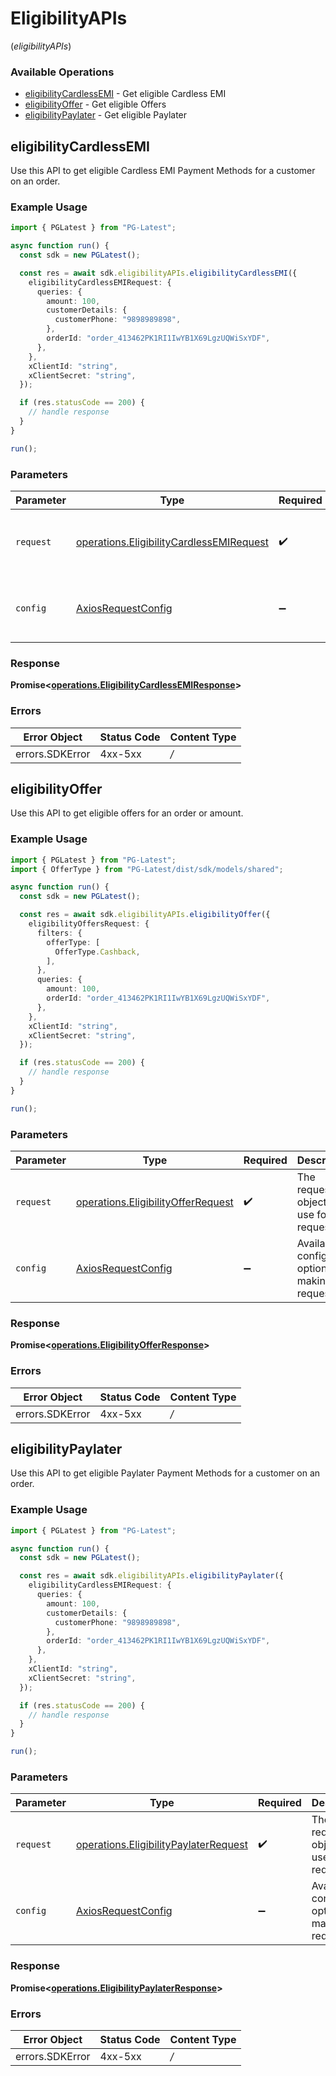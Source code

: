 # EligibilityAPIs
(*eligibilityAPIs*)

### Available Operations

* [eligibilityCardlessEMI](#eligibilitycardlessemi) - Get eligible Cardless EMI
* [eligibilityOffer](#eligibilityoffer) - Get eligible Offers
* [eligibilityPaylater](#eligibilitypaylater) - Get eligible Paylater

## eligibilityCardlessEMI

Use this API to get eligible Cardless EMI Payment Methods for a customer on an order.

### Example Usage

```typescript
import { PGLatest } from "PG-Latest";

async function run() {
  const sdk = new PGLatest();

  const res = await sdk.eligibilityAPIs.eligibilityCardlessEMI({
    eligibilityCardlessEMIRequest: {
      queries: {
        amount: 100,
        customerDetails: {
          customerPhone: "9898989898",
        },
        orderId: "order_413462PK1RI1IwYB1X69LgzUQWiSxYDF",
      },
    },
    xClientId: "string",
    xClientSecret: "string",
  });

  if (res.statusCode == 200) {
    // handle response
  }
}

run();
```

### Parameters

| Parameter                                                                                                | Type                                                                                                     | Required                                                                                                 | Description                                                                                              |
| -------------------------------------------------------------------------------------------------------- | -------------------------------------------------------------------------------------------------------- | -------------------------------------------------------------------------------------------------------- | -------------------------------------------------------------------------------------------------------- |
| `request`                                                                                                | [operations.EligibilityCardlessEMIRequest](../../sdk/models/operations/eligibilitycardlessemirequest.md) | :heavy_check_mark:                                                                                       | The request object to use for the request.                                                               |
| `config`                                                                                                 | [AxiosRequestConfig](https://axios-http.com/docs/req_config)                                             | :heavy_minus_sign:                                                                                       | Available config options for making requests.                                                            |


### Response

**Promise<[operations.EligibilityCardlessEMIResponse](../../sdk/models/operations/eligibilitycardlessemiresponse.md)>**
### Errors

| Error Object    | Status Code     | Content Type    |
| --------------- | --------------- | --------------- |
| errors.SDKError | 4xx-5xx         | */*             |

## eligibilityOffer

Use this API to get eligible offers for an order or amount.

### Example Usage

```typescript
import { PGLatest } from "PG-Latest";
import { OfferType } from "PG-Latest/dist/sdk/models/shared";

async function run() {
  const sdk = new PGLatest();

  const res = await sdk.eligibilityAPIs.eligibilityOffer({
    eligibilityOffersRequest: {
      filters: {
        offerType: [
          OfferType.Cashback,
        ],
      },
      queries: {
        amount: 100,
        orderId: "order_413462PK1RI1IwYB1X69LgzUQWiSxYDF",
      },
    },
    xClientId: "string",
    xClientSecret: "string",
  });

  if (res.statusCode == 200) {
    // handle response
  }
}

run();
```

### Parameters

| Parameter                                                                                    | Type                                                                                         | Required                                                                                     | Description                                                                                  |
| -------------------------------------------------------------------------------------------- | -------------------------------------------------------------------------------------------- | -------------------------------------------------------------------------------------------- | -------------------------------------------------------------------------------------------- |
| `request`                                                                                    | [operations.EligibilityOfferRequest](../../sdk/models/operations/eligibilityofferrequest.md) | :heavy_check_mark:                                                                           | The request object to use for the request.                                                   |
| `config`                                                                                     | [AxiosRequestConfig](https://axios-http.com/docs/req_config)                                 | :heavy_minus_sign:                                                                           | Available config options for making requests.                                                |


### Response

**Promise<[operations.EligibilityOfferResponse](../../sdk/models/operations/eligibilityofferresponse.md)>**
### Errors

| Error Object    | Status Code     | Content Type    |
| --------------- | --------------- | --------------- |
| errors.SDKError | 4xx-5xx         | */*             |

## eligibilityPaylater

Use this API to get eligible Paylater Payment Methods for a customer on an order.

### Example Usage

```typescript
import { PGLatest } from "PG-Latest";

async function run() {
  const sdk = new PGLatest();

  const res = await sdk.eligibilityAPIs.eligibilityPaylater({
    eligibilityCardlessEMIRequest: {
      queries: {
        amount: 100,
        customerDetails: {
          customerPhone: "9898989898",
        },
        orderId: "order_413462PK1RI1IwYB1X69LgzUQWiSxYDF",
      },
    },
    xClientId: "string",
    xClientSecret: "string",
  });

  if (res.statusCode == 200) {
    // handle response
  }
}

run();
```

### Parameters

| Parameter                                                                                          | Type                                                                                               | Required                                                                                           | Description                                                                                        |
| -------------------------------------------------------------------------------------------------- | -------------------------------------------------------------------------------------------------- | -------------------------------------------------------------------------------------------------- | -------------------------------------------------------------------------------------------------- |
| `request`                                                                                          | [operations.EligibilityPaylaterRequest](../../sdk/models/operations/eligibilitypaylaterrequest.md) | :heavy_check_mark:                                                                                 | The request object to use for the request.                                                         |
| `config`                                                                                           | [AxiosRequestConfig](https://axios-http.com/docs/req_config)                                       | :heavy_minus_sign:                                                                                 | Available config options for making requests.                                                      |


### Response

**Promise<[operations.EligibilityPaylaterResponse](../../sdk/models/operations/eligibilitypaylaterresponse.md)>**
### Errors

| Error Object    | Status Code     | Content Type    |
| --------------- | --------------- | --------------- |
| errors.SDKError | 4xx-5xx         | */*             |
